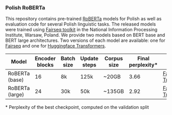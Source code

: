 ### Polish RoBERTa
This repository contains pre-trained [RoBERTa](https://arxiv.org/abs/1907.11692) models for Polish as well as evaluation code for several Polish linguistic tasks. The released models were trained using [Fairseq toolkit](https://github.com/pytorch/fairseq) in the National Information Processing Institute, Warsaw, Poland. We provide two models based on BERT base and BERT large architectures. Two versions of each model are available: one for [Fairseq](https://github.com/pytorch/fairseq) and one for [Huggingface Transformers](https://github.com/huggingface/transformers).

<table>
<thead>
<th>Model</th>
<th>Encoder blocks</th>
<th>Batch size</th>
<th>Update steps</th>
<th>Corpus size</th>
<th>Final perplexity*</th>
<th>Download</th>
</thead>
<tr>
  <td>RoBERTa (base)</td>
  <td>16</td>
  <td>8k</td>
  <td>125k</td>
  <td>~20GB</td>
  <td>3.66</td>
  <td>
  <a href="https://github.com/sdadas/polish-roberta/releases/download/models/roberta_base_fairseq.zip">Fairseq</a>&nbsp;
  <a href="https://github.com/sdadas/polish-roberta/releases/download/models/roberta_base_transformers.zip">Transformers</a>
  </td>
</tr>
<tr>
  <td>RoBERTa (large)</td>
  <td>24</td>
  <td>30k</td>
  <td>50k</td>
  <td>~135GB</td>
  <td>2.92</td>
  <td>
  <a href="https://github.com/sdadas/polish-roberta/releases/download/models/roberta_large_fairseq.zip">Fairseq</a>&nbsp;
  <a href="https://github.com/sdadas/polish-roberta/releases/download/models/roberta_large_transformers.zip">Transformers</a>
  </td>
</tr>
</table>

\* Perplexity of the best checkpoint, computed on the validation split